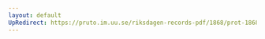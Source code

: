 ```yaml
---
layout: default
UpRedirect: https://pruto.im.uu.se/riksdagen-records-pdf/1868/prot-1868--ak--304/prot-1868--ak--304_049.pdf
---
```

